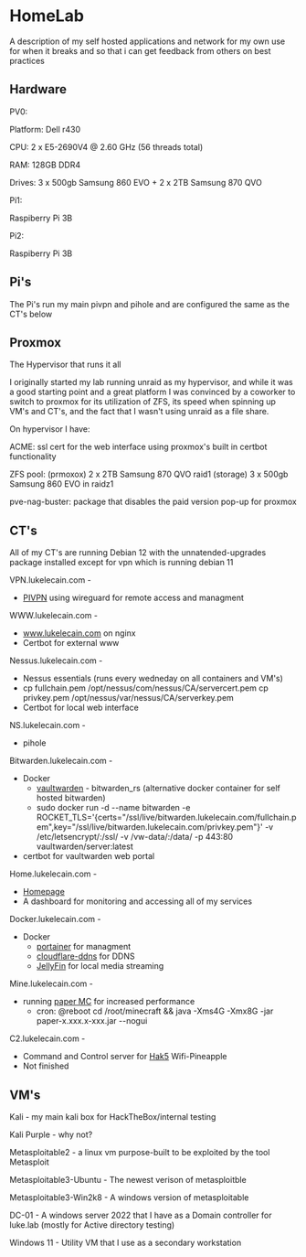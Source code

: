 # HomeLab
A description of my self hosted applications and network for my own use for when it breaks and so that i can get feedback from others on best practices

## Hardware

PV0:

Platform: Dell r430

CPU: 2 x E5-2690V4 @ 2.60 GHz (56 threads total)

RAM: 128GB DDR4

Drives: 3 x 500gb Samsung 860 EVO + 2 x 2TB Samsung 870 QVO

Pi1:

Raspiberry Pi 3B

Pi2:

Raspiberry Pi 3B

## Pi's

The Pi's run my main pivpn and pihole and are configured the same as the CT's below

## Proxmox
The Hypervisor that runs it all

I originally started my lab running unraid as my hypervisor, and while it was a good starting point and a great platform I was convinced by a coworker to switch to proxmox for its utilization of ZFS, its speed when spinning up VM's and CT's, and the fact that I wasn't using unraid as a file share. 

On hypervisor I have:

ACME: ssl cert for the web interface using proxmox's built in certbot functionality

ZFS pool: (prmoxox) 2 x 2TB Samsung 870 QVO raid1
          (storage) 3 x 500gb Samsung 860 EVO in raidz1

pve-nag-buster: package that disables the paid version pop-up for proxmox

## CT's

All of my CT's are running Debian 12 with the unnatended-upgrades package installed except for vpn which is running debian 11

VPN.lukelecain.com - 

  * [PIVPN](https://www.pivpn.io/) using wireguard for remote access and managment

WWW.lukelecain.com - 

  * www.lukelecain.com on nginx
  * Certbot for external www
    
Nessus.lukelecain.com - 

  * Nessus essentials (runs every wedneday on all containers and VM's)
  * cp fullchain.pem /opt/nessus/com/nessus/CA/servercert.pem cp privkey.pem /opt/nessus/var/nessus/CA/serverkey.pem
  * Certbot for local web interface

NS.lukelecain.com - 

  * pihole

Bitwarden.lukelecain.com -

  * Docker
     * [vaultwarden](https://github.com/dani-garcia/vaultwarden) - bitwarden_rs (alternative docker container for self hosted bitwarden)
     * sudo docker run -d --name bitwarden -e ROCKET_TLS='{certs="/ssl/live/bitwarden.lukelecain.com/fullchain.pem",key="/ssl/live/bitwarden.lukelecain.com/privkey.pem"}' -v /etc/letsencrypt/:/ssl/ -v /vw-data/:/data/ -p 443:80 vaultwarden/server:latest
  * certbot for vaultwarden web portal

Home.lukelecain.com - 
  
  * [Homepage](https://github.com/gethomepage/homepage)
  * A dashboard for monitoring and accessing all of my services

Docker.lukelecain.com -
  * Docker
    * [portainer](https://docs.portainer.io/start/install-ce/server/docker/linux) for managment
    * [cloudflare-ddns](https://github.com/timothymiller/cloudflare-ddns) for DDNS
    * [JellyFin](https://jellyfin.org/) for local media streaming

Mine.lukelecain.com - 

  * running [paper MC](https://papermc.io/downloads/paper) for increased performance
    * cron: @reboot cd /root/minecraft && java -Xms4G -Xmx8G -jar paper-x.xxx.x-xxx.jar --nogui

C2.lukelecain.com - 

  * Command and Control server for [Hak5](https://docs.hak5.org/cloud-c2/) Wifi-Pineapple
  * Not finished

## VM's

Kali - my main kali box for HackTheBox/internal testing

Kali Purple - why not?

Metasploitable2 - a linux vm purpose-built to be exploited by the tool Metasploit

Metasploitable3-Ubuntu - The newest verison of metasploitble

Metasploitable3-Win2k8 - A windows version of metasploitable

DC-01 - A windows server 2022 that I have as a Domain controller for luke.lab (mostly for Active directory testing)

Windows 11 - Utility VM that I use as a secondary workstation 



